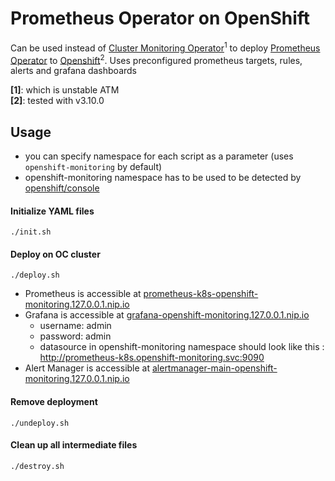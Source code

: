 # Prometheus Operator on OpenShift

Can be used instead of [Cluster Monitoring Operator](https://github.com/openshift/cluster-monitoring-operator)<sup>1</sup> to deploy [Prometheus Operator](https://github.com/coreos/prometheus-operator) to [Openshift](https://github.com/openshift/origin)<sup>2</sup>. Uses preconfigured prometheus targets, rules, alerts and grafana dashboards

**[1]**: which is unstable ATM <br/>
**[2]**: tested with v3.10.0 <br/>

## Usage

- you can specify namespace for each script as a parameter (uses `openshift-monitoring` by default)
- openshift-monitoring namespace has to be used to be detected by [openshift/console](https://github.com/openshift/console)

#### Initialize YAML files

```
./init.sh
```


#### Deploy on OC cluster

```
./deploy.sh
```

- Prometheus is accessible at [prometheus-k8s-openshift-monitoring.127.0.0.1.nip.io](prometheus-k8s-openshift-monitoring.127.0.0.1.nip.io)
- Grafana is accessible at [grafana-openshift-monitoring.127.0.0.1.nip.io](grafana-openshift-monitoring.127.0.0.1.nip.io)
    - username: admin
    - password: admin
    - datasource in openshift-monitoring namespace should look like this : http://prometheus-k8s.openshift-monitoring.svc:9090
- Alert Manager is accessible at [alertmanager-main-openshift-monitoring.127.0.0.1.nip.io](alertmanager-main-openshift-monitoring.127.0.0.1.nip.io)



#### Remove deployment

```
./undeploy.sh
```

#### Clean up all intermediate files

```
./destroy.sh
```
